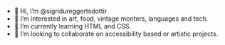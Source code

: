 - 👋 Hi, I’m @sigridureggertsdottir
- 👀 I’m interested in art, food, vintage monters, languages and tech. 
- 🌱 I’m currently learning HTML and CSS.
- 💞️ I’m looking to collaborate on accessibility based or artistic projects. 

<!---
sigridureggertsdottir/sigridureggertsdottir is a ✨ special ✨ repository because its `README.md` (this file) appears on your GitHub profile.
You can click the Preview link to take a look at your changes.
--->
